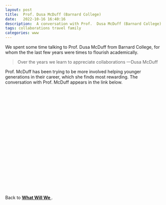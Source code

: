 ```yaml
---
layout: post
title:  Prof. Dusa McDuff (Barnard College)
date:   2022-10-16 16:40:16
description:  A conversation with Prof.  Dusa McDuff (Barnard College)
tags: collaborations travel family
categories: www
---
```

 
 We spent some time talking to Prof. Dusa McDuff  from Barnard College, for whom the the last few years were times to flourish academically. 
  
<blockquote>
Over the years we learn to appreciate collaborations
    —Dusa McDuff 
</blockquote>

Prof. McDuff has been trying to be more involved helping younger generations in their career, which she finds most rewarding. The conversation with Prof. McDuff appears in the link below. 


<div id="video-container" style="float: none; clear: both; width: 100%; position: relative; padding-bottom: 56.25%; padding-top: 25px; height: 0;">
	<object data="https://www.youtube.com/embed/YlwkH_5BsMM" style="position: absolute; top: 0; left: 0; width: 100%; height: 100%;"></object>
</div> 

<br>

Back to <a href="https://lauraschaposnik.com/www/"><b> What Will We </b> </a>.
